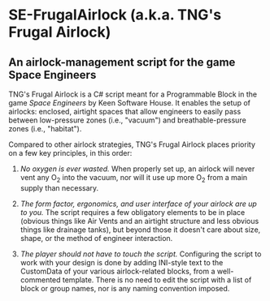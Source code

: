 # SE-FrugalAirlock (a.k.a. TNG's Frugal Airlock)

## An airlock-management script for the game Space Engineers ##

TNG's Frugal Airlock is a C# script meant for a Programmable Block in the game
_Space Engineers_ by Keen Software House. It enables the setup of airlocks:
enclosed, airtight spaces that allow engineers to easily pass between
low-pressure zones (i.e., "vacuum") and breathable-pressure zones (i.e.,
"habitat").

Compared to other airlock strategies, TNG's Frugal Airlock places priority on a
few key principles, in this order:

1. _No oxygen is ever wasted._ When properly set up, an airlock will never vent
   any O<sub>2</sub> into the vacuum, nor will it use up more O<sub>2</sub> from
   a main supply than necessary.

2. _The form factor, ergonomics, and user interface of your airlock are up to
   you._ The script requires a few obligatory elements to be in place (obvious
   things like Air Vents and an airtight structure and less obvious things like
   drainage tanks), but beyond those it doesn't care about size, shape, or the
   method of engineer interaction.

3. _The player should not have to touch the script._ Configuring the script to
   work with your design is done by adding INI-style text to the CustomData of
   your various airlock-related blocks, from a well-commented template. There is
   no need to edit the script with a list of block or group names, nor is any
   naming convention imposed.
